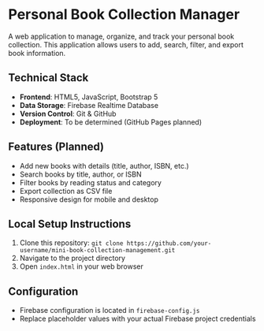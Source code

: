 # Personal Book Collection Manager

A web application to manage, organize, and track your personal book collection. This application allows users to add, search, filter, and export book information.

## Technical Stack
- **Frontend**: HTML5, JavaScript, Bootstrap 5
- **Data Storage**: Firebase Realtime Database
- **Version Control**: Git & GitHub
- **Deployment**: To be determined (GitHub Pages planned)

## Features (Planned)
- Add new books with details (title, author, ISBN, etc.)
- Search books by title, author, or ISBN
- Filter books by reading status and category
- Export collection as CSV file
- Responsive design for mobile and desktop

## Local Setup Instructions
1. Clone this repository: `git clone https://github.com/your-username/mini-book-collection-management.git`
2. Navigate to the project directory
3. Open `index.html` in your web browser

## Configuration
- Firebase configuration is located in `firebase-config.js`
- Replace placeholder values with your actual Firebase project credentials
